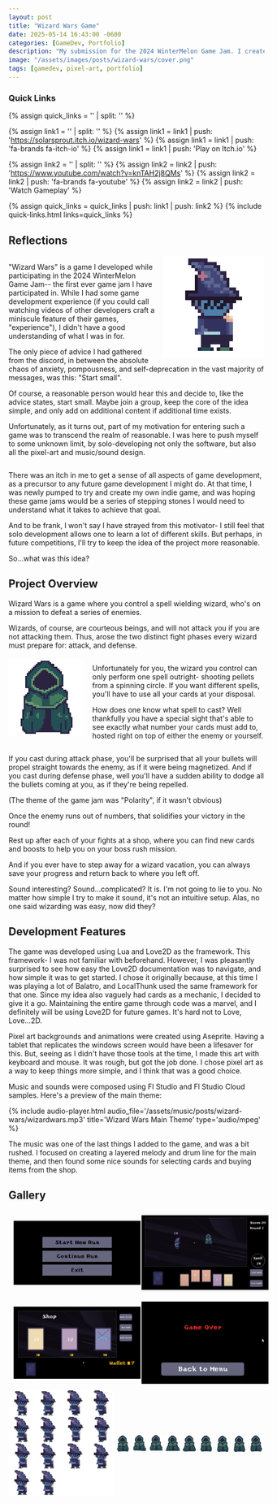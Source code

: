 ```yaml
---
layout: post
title: "Wizard Wars Game"
date: 2025-05-14 16:43:00 -0600
categories: [GameDev, Portfolio]
description: "My submission for the 2024 WinterMelon Game Jam. I created a boss-rush and card-game combo, in which I solo-developed using Love2D, Aseprite, and Fl Studio."
image: "/assets/images/posts/wizard-wars/cover.png"
tags: [gamedev, pixel-art, portfolio]
---
```


### Quick Links
{% assign quick_links = '' | split: '' %}

{% assign link1 = '' | split: '' %}
{% assign link1 = link1 | push: 'https://solarsprout.itch.io/wizard-wars' %}
{% assign link1 = link1 | push: 'fa-brands fa-itch-io' %}
{% assign link1 = link1 | push: 'Play on Itch.io' %}

{% assign link2 = '' | split: '' %}
{% assign link2 = link2 | push: 'https://www.youtube.com/watch?v=knTAH2j8QMs' %}
{% assign link2 = link2 | push: 'fa-brands fa-youtube' %}
{% assign link2 = link2 | push: 'Watch Gameplay' %}

{% assign quick_links = quick_links | push: link1 | push: link2 %}
{% include quick-links.html links=quick_links %}

## Reflections
<div style="overflow: auto;">
<img src="/assets/images/posts/wizard-wars/wizard.png" alt="Wizard character sprite" style="width: 200px; image-rendering: pixelated; float: right; margin: 0 0 15px 15px;">
<p style="margin-bottom: 1em;">"Wizard Wars" is a game I developed while participating in the 2024 WinterMelon Game Jam-- the first ever game jam I have participated in. While I had some game development experience (if you could call watching videos of other developers craft a miniscule feature of their games, "experience"), I didn't have a good understanding of what I was in for.</p>

<p style="margin-bottom: 1em;">The only piece of advice I had gathered from the discord, in between the absolute chaos of anxiety, pompousness, and self-deprecation in the vast majority of messages, was this: "Start small".</p>

<p style="margin-bottom: 1em;">Of course, a reasonable person would hear this and decide to, like the advice states, start small. Maybe join a group, keep the core of the idea simple, and only add on additional content if additional time exists.</p>

<p style="margin-bottom: 1em;">Unfortunately, as it turns out, part of my motivation for entering such a game was to transcend the realm of reasonable. I was here to push myself to some unknown limit, by solo-developing not only the software, but also all the pixel-art and music/sound design.</p></div>

There was an itch in me to get a sense of all aspects of game development, as a precursor to any future game development I might do. At that time, I was newly pumped to try and create my own indie game, and was hoping these game jams would be a series of stepping stones I would need to understand what it takes to achieve that goal. 

And to be frank, I won't say I have strayed from this motivator- I still feel that solo development allows one to learn a lot of different skills. But perhaps, in future competitions, I'll try to keep the idea of the project more reasonable.

So...what was this idea?

## Project Overview

<p style="margin-bottom: 1em;">Wizard Wars is a game where you control a spell wielding wizard, who's on a mission to defeat a series of enemies.</p>

<p style="margin-bottom: 1em;">Wizards, of course, are courteous beings, and will not attack you if you are not attacking them. Thus, arose the two distinct fight phases every wizard must prepare for: attack, and defense.</p>

<div style="overflow: auto;">
<img src="/assets/images/posts/wizard-wars/enemy.png" alt="Enemy character sprite" style="width: 150px; image-rendering: pixelated; float: left; margin: 5px 15px 15px 0;">
<p style="margin-bottom: 1em;">Unfortunately for you, the wizard you control can only perform one spell outright- shooting pellets from a spinning circle. If you want different spells, you'll have to use all your cards at your disposal.</p>

<p style="margin-bottom: 1em;">How does one know what spell to cast? Well thankfully you have a special sight that's able to see exactly what number your cards must add to, hosted right on top of either the enemy or yourself.</p></div>

If you cast during attack phase, you'll be surprised that all your bullets will propel straight towards the enemy, as if it were being magnetized. And if you cast during defense phase, well you'll have a sudden ability to dodge all the bullets coming at you, as if they're being repelled. 

(The theme of the game jam was "Polarity", if it wasn't obvious)

Once the enemy runs out of numbers, that solidifies your victory in the round!

Rest up after each of your fights at a shop, where you can find new cards and boosts to help you on your boss rush mission.

And if you ever have to step away for a wizard vacation, you can always save your progress and return back to where you left off.

Sound interesting? Sound...complicated? It is. I'm not going to lie to you. No matter how simple I try to make it sound, it's not an intuitive setup. Alas, no one said wizarding was easy, now did they?

## Development Features

The game was developed using Lua and Love2D as the framework. This framework- I was not familiar with beforehand. However, I was pleasantly surprised to see how easy the Love2D documentation was to navigate, and how simple it was to get started. I chose it originally because, at this time I was playing a lot of Balatro, and LocalThunk used the same framework for that one. Since my idea also vaguely had cards as a mechanic, I decided to give it a go. Maintaining the entire game through code was a marvel, and I definitely will be using Love2D for future games. It's hard not to Love, Love...2D.

Pixel art backgrounds and animations were created using Aseprite. Having a tablet that replicates the windows screen would have been a lifesaver for this. But, seeing as I didn't have those tools at the time, I made this art with keyboard and mouse. It was rough, but got the job done. I chose pixel art as a way to keep things more simple, and I think that was a good choice. 

Music and sounds were composed using Fl Studio and Fl Studio Cloud samples. Here's a preview of the main theme:

{% include audio-player.html audio_file='/assets/music/posts/wizard-wars/wizardwars.mp3' title='Wizard Wars Main Theme' type='audio/mpeg' %}

The music was one of the last things I added to the game, and was a bit rushed. I focused on creating a layered melody and drum line for the main theme, and then found some nice sounds for selecting cards and buying items from the shop.

## Gallery

<div style="display: flex; flex-wrap: wrap; justify-content: center; align-items: center;">
  <div style="display: flex; flex-direction: row; align-items: center; width: 100%;">
    <a href="/assets/images/posts/wizard-wars/wizard-wars1.png" data-lightbox="wizard-wars1" data-title="Wizard Wars Screenshot">
      <img src="/assets/images/posts/wizard-wars/wizard-wars1.png" style="width: 250px; margin: 10px;" />
    </a>
    <a href="/assets/images/posts/wizard-wars/wizard-wars2.png" data-lightbox="wizard-wars2" data-title="Wizard Wars Screenshot">
      <img src="/assets/images/posts/wizard-wars/wizard-wars2.png" style="width: 250px; margin: 10px;" />
    </a>
  </div>
  <div style="display: flex; flex-direction: row; align-items: center; width: 100%;">
    <a href="/assets/images/posts/wizard-wars/wizard-wars3.png" data-lightbox="wizard-wars3" data-title="Wizard Wars Screenshot">
      <img src="/assets/images/posts/wizard-wars/wizard-wars3.png" style="width: 250px; margin: 10px;" />
    </a>
    <a href="/assets/images/posts/wizard-wars/wizard-wars4.png" data-lightbox="wizard-wars4" data-title="Wizard Wars Screenshot">
      <img src="/assets/images/posts/wizard-wars/wizard-wars4.png" style="width: 250px; margin: 10px;" />
    </a>
  </div>
</div>

<div style="display: flex; align-items: center;">
  <a href="/assets/images/posts/wizard-wars/wizard-sheet.png" data-lightbox="wizard-sheet" data-title="Wizard Sprite Sheet">
    <img src="/assets/images/posts/wizard-wars/wizard-sheet.png" style="width: 300px; margin-right: 20px;" />
  </a>
  <a href="/assets/images/posts/wizard-wars/enemy-sheet.png" data-lightbox="enemy-sheet" data-title="Enemy Sprite Sheet">
    <img src="/assets/images/posts/wizard-wars/enemy-sheet.png" />
  </a>
</div>
